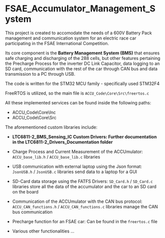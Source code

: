# FSAE_Accumulator_Management_System
This project is created to accomodate the needs of a 600V Battery Pack management and communication system for an electric race car participating in the FSAE International Competition.

Its core component is the **Battery Management System (BMS)** that ensures safe charging and discharging of the 288 cells, but other features pertaining the Precharge Process for the inverter DC Link Capacitor, 
data logging to an SD card, communication with the rest of the car through CAN bus and data transmission to a PC through USB.

The code is written for the STM32 MCU family - specifically used STM32F4

FreeRTOS is utilized, so the main file is  ```ACCU_Code\Core\Src\freertos.c```

All these implemented services can be found inside the following paths:
- ACCU_Code\Core\Inc
- ACCU_Code\Core\Src

The aforementioned custom libraries include:

* **LTC6811-2_BMS_Sensing_IC Custom Drivers: Further documentation in the LTC6811-2_Drivers_Documentation folder**

* Charge Process and Current Measurement of the ACCUmulator: ```ACCU_base_lib.h``` / ```ACCU_base_lib.c``` libraries

* USB communication with external laptop using the Json format: ```JsonUSB.h``` / ```JsonUSB.c``` libraries send data to a laptop for a GUI

* SD-Card data storage using the FATFS Drivers: ```SD_Card.h``` / ```SD_Card.c``` libraries store all the data of the accumulator and the car to an SD card on the board

* Communication of the ACCUmulator with the CAN bus protocol: ```ACCU_CAN_functions.h``` / ```ACCU_CAN_functions.c``` libraries manage the CAN bus communication 

* Precharge function for an FSAE car: Can be found in the ```freertos.c``` file
      
* Various other functionalities ...

